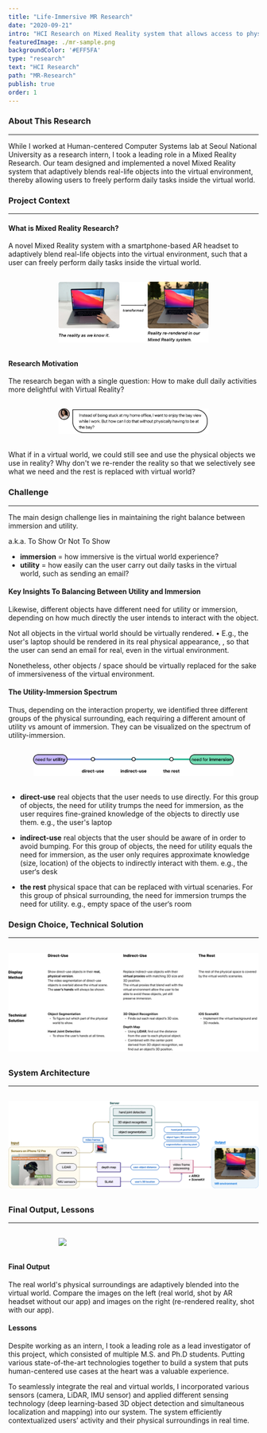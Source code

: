 ```yaml
---
title: "Life-Immersive MR Research"
date: "2020-09-21"
intro: "HCI Research on Mixed Reality system that allows access to physical objects inside virtual environment."
featuredImage: ./mr-sample.png
backgroundColor: '#EFF5FA'
type: "research"
text: "HCI Research"
path: "MR-Research"
publish: true
order: 1
---
```


### About This Research
---
While I worked at Human-centered Computer Systems lab at Seoul National University as a research intern, I took a leading role in a Mixed Reality Research. Our team designed and implemented a novel Mixed Reality system that adaptively blends real-life objects into the virtual environment, thereby allowing users to freely perform daily tasks inside the virtual world.


### Project Context
---
#### What is Mixed Reality Research?
A novel Mixed Reality system with a smartphone-based AR headset to adaptively blend real-life objects into the virtual environment, such that a user can freely perform daily tasks inside the virtual world.

<div class="projectImage" style="width:60%; margin: 30px auto;">
    <img src="./what-is-mr.jpg">
</div>


#### Research Motivation
The research began with a single question:
How to make dull daily activities more delightful with Virtual Reality?


<div class="projectImage" style="width:60%; margin: 30px auto;">
    <img src="./motivation.jpg">
</div>

What if in a virtual world, we could still see and use the physical objects we use in reality?
Why don't we re-render the reality so that we selectively see what we need and the rest is replaced 
with virtual world?


### Challenge
---
The main design challenge lies in maintaining the right balance between immersion and utility.

a.k.a. To Show Or Not To Show

* **immersion** = how immersive is the virtual world experience?
* **utility** = how easily can the user carry out daily tasks in the virtual world, such as sending an 
email?


#### Key Insights To Balancing Between Utility and Immersion

Likewise, different objects have different need for utility or immersion, depending on how much 
directly the user intends to interact with the object.

Not all objects in the virtual world should be virtually rendered.
• E.g., the user's laptop should be rendered in its real physical appearance, , so that the user can send an email for 
real, even in the virtual environment.

Nonetheless, other objects / space should be virtually replaced for the sake of immersiveness of 
the virtual environment.


#### The Utility-Immersion Spectrum

Thus, depending on the interaction property, we identified three different groups of the physical 
surrounding, each requiring a different amount of utility vs amount of immersion. They can be 
visualized on the spectrum of utility-immersion.

<div class="projectImage" style="width:80%; margin: 30px auto;">
    <img src="./spectrum.jpg">
</div>

* **direct-use**
real objects that the user needs to use directly.
For this group of objects, the need for utility trumps the need for immersion,
as the user requires fine-grained knowledge of the objects to directly use them. e.g., the user's 
laptop

* **indirect-use**
real objects that the user should be aware of in order to avoid bumping.
For this group of objects, the need for utility equals the need for immersion, as the user only 
requires approximate knowledge (size, location) of the objects to indirectly interact with them. 
e.g., the user‘s desk

* **the rest**
physical space that can be replaced with virtual scenaries.
For this group of phsical surrounding, the need for immersion trumps the need for utility. e.g., 
empty space of the user‘s room

### Design Choice, Technical Solution
---
<div class="projectImage" style="width:100%; margin: 30px auto;">
    <img src="./solution.jpg">
</div>

### System Architecture
---
<div class="projectImage" style="width:100%; margin: 30px auto;">
    <img src="./sys-arch2.jpg">
</div>


### Final Output, Lessons
---
<div class="projectImage" style="width:60%; margin: 30px auto;">
    <img src="./output.png">
</div>

#### Final Output
The real world's physical surroundings are adaptively blended into the virtual world. Compare the images on the left (real world, shot by AR headset without our app) and images on the right (re-rendered reality, shot with our app). 

#### Lessons
Despite working as an intern, I took a leading role as a lead investigator of this project, which consisted of multiple M.S. and Ph.D students. Putting various state-of-the-art technologies together to build a system that puts human-centered use cases at the heart was a valuable experience. 

To seamlessly integrate the real and virtual worlds, I incorporated various sensors (camera, LiDAR, IMU sensor) and applied different sensing technology (deep learning-based 3D object detection and simultaneous localization and mapping) into our system. The system efficiently contextualized users’ activity and their physical surroundings in real time.



<!-- <iframe width="560" height="315" src="https://www.youtube.com/embed/4SZl1r2O_bY" frameborder="0" allowfullscreen></iframe> -->
